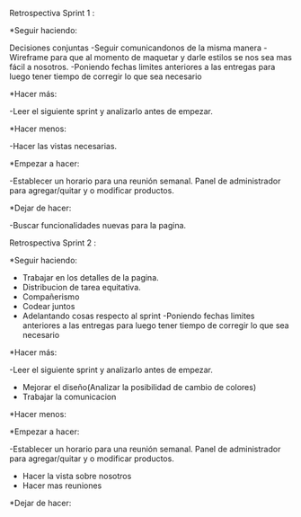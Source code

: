 Retrospectiva Sprint 1 :

*Seguir haciendo:

Decisiones conjuntas
-Seguir comunicandonos de la misma manera
-Wireframe para que al momento de maquetar y darle estilos se nos sea mas
fácil a nosotros.
-Poniendo fechas limites anteriores a las entregas para luego tener tiempo de 
corregir lo que sea necesario

*Hacer más:

-Leer el siguiente sprint y analizarlo antes de empezar.

*Hacer menos:

-Hacer las vistas necesarias.

*Empezar a hacer:

-Establecer un horario para una reunión semanal.
Panel de administrador para agregar/quitar y o modificar productos.

*Dejar de hacer:

-Buscar funcionalidades nuevas para la pagina.

Retrospectiva Sprint 2 :

*Seguir haciendo:

- Trabajar en los detalles de la pagina.
- Distribucion de tarea equitativa.
- Compañerismo 
- Codear juntos
- Adelantando cosas respecto al sprint
-Poniendo fechas limites anteriores a las entregas para luego tener tiempo de 
corregir lo que sea necesario



*Hacer más:

-Leer el siguiente sprint y analizarlo antes de empezar.
- Mejorar el diseño(Analizar la posibilidad de cambio de colores)
- Trabajar la comunicacion


*Hacer menos:


*Empezar a hacer:

-Establecer un horario para una reunión semanal.
Panel de administrador para agregar/quitar y o modificar productos.
- Hacer la vista sobre nosotros
- Hacer mas reuniones

*Dejar de hacer:



